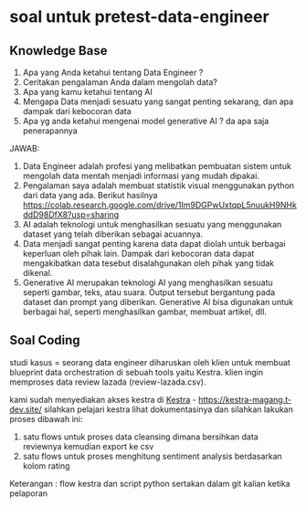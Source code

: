 # soal untuk pretest-data-engineer

## Knowledge Base
1. Apa yang Anda ketahui tentang Data Engineer ?
2. Ceritakan pengalaman Anda dalam mengolah data?
3. Apa yang kamu ketahui tentang AI
4. Mengapa Data menjadi sesuatu yang sangat penting sekarang, dan apa dampak dari kebocoran data
5. Apa yg anda ketahui mengenai model generative AI ? da apa saja penerapannya

JAWAB:

1. Data Engineer adalah profesi yang melibatkan pembuatan sistem untuk mengolah data mentah menjadi informasi yang mudah dipakai.
2. Pengalaman saya adalah membuat statistik visual menggunakan python dari data yang ada. Berikut hasilnya https://colab.research.google.com/drive/1Im9DGPwUxtqpL5nuukH9NHkddD98DfX8?usp=sharing
3. AI adalah teknologi untuk menghasilkan sesuatu yang menggunakan dataset yang telah diberikan sebagai acuannya.
4. Data menjadi sangat penting karena data dapat diolah untuk berbagai keperluan oleh pihak lain. Dampak dari kebocoran data dapat mengakibatkan data tesebut disalahgunakan oleh pihak yang tidak dikenal.
5. Generative AI merupakan teknologi AI yang menghasilkan sesuatu seperti gambar, teks, atau suara. Output tersebut bergantung pada dataset dan prompt yang diberikan. Generative AI bisa digunakan untuk berbagai hal, seperti menghasilkan gambar, membuat artikel, dll.


## Soal Coding
studi kasus = 
seorang data engineer diharuskan oleh klien untuk membuat
blueprint data orchestration di sebuah tools yaitu Kestra.
klien ingin memproses data review lazada (review-lazada.csv).

kami sudah menyediakan akses kestra di
[Kestra](https://kestra-magang.t-dev.site/) - https://kestra-magang.t-dev.site/ 
silahkan pelajari kestra lihat dokumentasinya 
dan silahkan lakukan proses dibawah ini:

1. satu flows untuk proses data cleansing dimana bersihkan data reviewnya kemudian export ke csv
2. satu flows untuk proses menghitung sentiment analysis berdasarkan kolom rating

Keterangan :
flow kestra dan script python sertakan dalam git kalian ketika pelaporan
